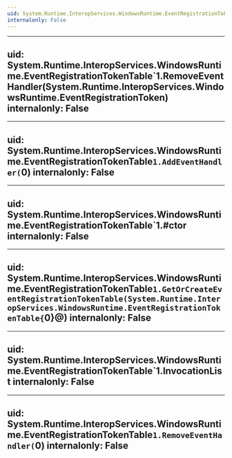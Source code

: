 ```yaml
---
uid: System.Runtime.InteropServices.WindowsRuntime.EventRegistrationTokenTable`1
internalonly: False
---
```


---
uid: System.Runtime.InteropServices.WindowsRuntime.EventRegistrationTokenTable`1.RemoveEventHandler(System.Runtime.InteropServices.WindowsRuntime.EventRegistrationToken)
internalonly: False
---

---
uid: System.Runtime.InteropServices.WindowsRuntime.EventRegistrationTokenTable`1.AddEventHandler(`0)
internalonly: False
---

---
uid: System.Runtime.InteropServices.WindowsRuntime.EventRegistrationTokenTable`1.#ctor
internalonly: False
---

---
uid: System.Runtime.InteropServices.WindowsRuntime.EventRegistrationTokenTable`1.GetOrCreateEventRegistrationTokenTable(System.Runtime.InteropServices.WindowsRuntime.EventRegistrationTokenTable{`0}@)
internalonly: False
---

---
uid: System.Runtime.InteropServices.WindowsRuntime.EventRegistrationTokenTable`1.InvocationList
internalonly: False
---

---
uid: System.Runtime.InteropServices.WindowsRuntime.EventRegistrationTokenTable`1.RemoveEventHandler(`0)
internalonly: False
---
